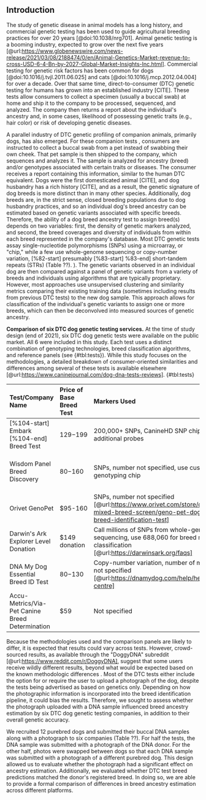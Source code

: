## Introduction


The study of genetic disease in animal models has a long history, and commercial genetic testing has been used to guide agricultural breeding practices for over 20 years [@doi:10.1038/nrg701].
Animal genetic testing is a booming industry, expected to grow over the next five years [@url:https://www.globenewswire.com/news-release/2021/03/08/2188474/0/en/Animal-Genetics-Market-revenue-to-cross-USD-6-4-Bn-by-2027-Global-Market-Insights-Inc.html].
Commercial testing for genetic risk factors has been common for dogs [@doi:10.1016/j.tvjl.2011.06.025] and cats [@doi:10.1016/j.mcp.2012.04.004] for over a decade.
Over that same time, direct-to-consumer (DTC) genetic testing for humans has grown into an established industry [CITE].
These tests allow consumers to collect a specimen (usually a buccal swab) at home and ship it to the company to be processed, sequenced, and analyzed.
The company then returns a report about the individual's ancestry and, in some cases, likelihood of possessing genetic traits (e.g., hair color) or risk of developing genetic diseases.

A parallel industry of DTC genetic profiling of companion animals, primarily dogs, has also emerged.
For these companion tests , consumers are instructed to collect a buccal swab from a pet instead of swabbing their own cheek.
That pet sample is then shipped to the company, which sequences and analyzes it.
The sample is analyzed for ancestry (breed) and/or genotypes associated with certain traits or diseases.
The consumer receives a report containing this information, similar to the human DTC equivalent.
Dogs were the first domesticated animal [CITE], and dog husbandry has a rich history [CITE], and as a result, the genetic signature of dog breeds is more distinct than in many other species.
Additionally, dog breeds are, in the strict sense, closed breeding populations due to dog husbandry practices, and so an individual dog's breed ancestry can be estimated based on genetic variants associated with specific breeds.
Therefore, the ability of a dog breed ancestry test to assign breed(s) depends on two variables: first, the density of genetic markers analyzed, and second, the breed coverages and diversity of individuals from within each breed represented in the company's database.
Most DTC genetic tests assay single-nucleotide polymorphisms (SNPs) using a microarray, or "chip," while a few use whole-genome sequencing or copy-number variation, [%82-start] presumably [%83-start] %83-end] short-tandem repeats (STRs) (Table  ??).
).
The genetic variants observed in an individual dog are then compared against a panel of genetic variants from a variety of breeds and individuals using algorithms that are typically proprietary.
However, most approaches use unsupervised clustering and similarity metrics comparing their existing training data (sometimes including results from previous DTC tests) to the new dog sample.
This approach allows for classification of the individual's genetic variants to assign one or more breeds, which can then be deconvolved into measured sources of genetic ancestry.

**Comparison of six DTC dog genetic testing services.**
At the time of study design (end of 2021), six DTC dog genetic tests were available on the public market.
All 6 were included in this study.
Each test uses a distinct combination of genotyping technologies, breed classification algorithms, and reference panels (see {#tbl:tests}).
While this study focuses on the methodologies, a detailed breakdown of consumer-oriented similarities and differences among several of these tests is available elsewhere [@url:https://www.caninejournal.com/dog-dna-tests-reviews].
{#tbl:tests}

| Test/Company Name                               | Price of Base Breed Test   | Markers Used                                                                                                                    | Reference Panel                                                                                                           | Ancestry Assignment Algorithm             |
|:------------------------------------------------|:---------------------------|:--------------------------------------------------------------------------------------------------------------------------------|:--------------------------------------------------------------------------------------------------------------------------|:------------------------------------------|
| [%104-start] Embark [%104-end] Breed Test       | $129-$199                  | 200,000+ SNPs, CanineHD SNP chip with additional probes                                                                         | 350+ breeds                                                                                                               | Not specified                             |
| Wisdom Panel Breed Discovery                    | $80-$160                   | SNPs, number not specified, use custom genotyping chip                                                                          | 350+ breeds, 21,000+ samples [@url:https://www.wisdompanel.com/en-us/our-science; @url:https://www.wisdompanel.com/en-us] | BCSYS                                     |
| Orivet GenoPet                                  | $95-160                    | SNPs, number not specified [@url:https://www.orivet.com/store/canine-mixed-breed-screen/geno-pet-dog-breed-identification-test] | 320+ breeds [@url:https://www.orivet.com/store/breed-list]                                                                | Not specified                             |
| Darwin's Ark Explorer Level Donation            | $149 donation              | Call millions of SNPs from whole-genome sequencing, use 688,060 for breed mix classification [@url:https://darwinsark.org/faqs] | 101 breeds                                                                                                                | SupportMix [@doi:10.1186/1471-2156-13-49] |
| DNA My Dog Essential Breed ID Test              | $80-$130                   | Copy-number variation, number of markers not specified [@url:https://dnamydog.com/help/help-centre]                             | 350+ breeds                                                                                                               | Not specified                             |
| Accu-Metrics/Via-Pet Canine Breed Determination | $59                        | Not specified                                                                                                                   | 340 breeds [@url:https://www.via-pet.com/canine-testing/p/dog-breed-identification]                                       | Not specified                             |

Because the methodologies used and the comparison panels are likely to differ, it is expected that results could vary across tests.
However, crowd-sourced results, as available through the "DoggyDNA" subreddit [@url:https://www.reddit.com/r/DoggyDNA], suggest that some users receive wildly different results, beyond what would be expected based on the known methodologic differences .
Most of the DTC tests either include the option for or require the user to upload a photograph of the dog, despite the tests being advertised as based on genetics only.
Depending on how the photographic information is incorporated into the breed identification pipeline, it could bias the results.
Therefore, we sought to assess whether the photograph uploaded with a DNA sample influenced breed ancestry estimation by six DTC dog genetic testing companies, in addition to their overall genetic accuracy.

We recruited 12 purebred dogs and submitted their buccal DNA samples along with a photograph to six companies (Table ??).
For half the tests, the DNA sample was submitted with a photograph of the DNA donor.
For the other half, photos were swapped between dogs so that each DNA sample was submitted with a photograph of a different purebred dog.
This design allowed us to evaluate whether the photograph had a significant effect on ancestry estimation.
Additionally, we evaluated whether DTC test breed predictions matched the donor's registered breed.
In doing so, we are able to provide a formal comparison of differences in breed ancestry estimation across different platforms.

